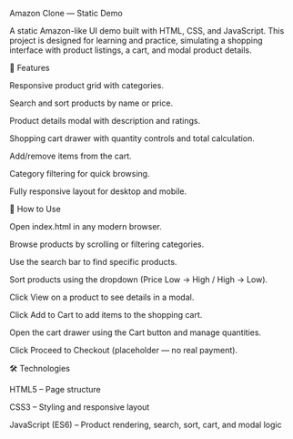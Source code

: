 Amazon Clone — Static Demo






A static Amazon-like UI demo built with HTML, CSS, and JavaScript. This project is designed for learning and practice, simulating a shopping interface with product listings, a cart, and modal product details.

🌟 Features

Responsive product grid with categories.

Search and sort products by name or price.

Product details modal with description and ratings.

Shopping cart drawer with quantity controls and total calculation.

Add/remove items from the cart.

Category filtering for quick browsing.

Fully responsive layout for desktop and mobile.

🚀 How to Use

Open index.html in any modern browser.

Browse products by scrolling or filtering categories.

Use the search bar to find specific products.

Sort products using the dropdown (Price Low → High / High → Low).

Click View on a product to see details in a modal.

Click Add to Cart to add items to the shopping cart.

Open the cart drawer using the Cart button and manage quantities.

Click Proceed to Checkout (placeholder — no real payment).

🛠 Technologies

HTML5 – Page structure

CSS3 – Styling and responsive layout

JavaScript (ES6) – Product rendering, search, sort, cart, and modal logic
